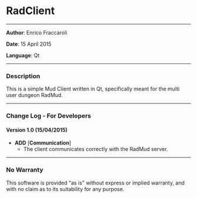 # RadClient
______________

**Author**: Enrico Fraccaroli

**Date**: 15 April 2015

**Language**: Qt

______________
### Description
This is a simple Mud Client written in Qt, specifically meant for the multi user dungeon RadMud.

______________
### Change Log - For Developers

#### Version 1.0 (15/04/2015)
 * **ADD** [**Communication**]
    * The client communicates correctly with the RadMud server.
 
______________
### No Warranty
This software is provided "as is" without express or implied warranty, and with no claim as to its suitability for any purpose.